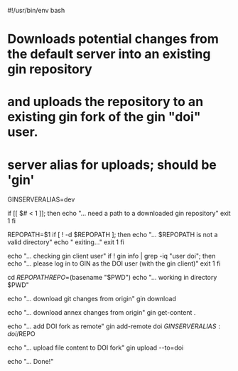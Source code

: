 #!/usr/bin/env bash
#
# Downloads potential changes from the default server into an existing gin repository
# and uploads the repository to an existing gin fork of the gin "doi" user.

# server alias for uploads; should be 'gin'
GINSERVERALIAS=dev

if [[ $# < 1 ]]; then
  echo "... need a path to a downloaded gin repository"
  exit 1
fi

REPOPATH=$1
if [ ! -d $REPOPATH ]; then
    echo "... $REPOPATH is not a valid directory"
    echo "    exiting..."
    exit 1
fi

echo "... checking gin client user"
if ! gin info | grep -iq "user doi"; then
  echo "... please log in to GIN as the DOI user (with the gin client)"
  exit 1
fi

cd $REPOPATH
REPO=$(basename "$PWD")
echo "... working in directory $PWD"

echo "... download git changes from origin"
gin download

echo "... download annex changes from origin"
gin get-content .

echo "... add DOI fork as remote"
gin add-remote doi $GINSERVERALIAS:doi/$REPO

echo "... upload file content to DOI fork"
gin upload --to=doi

echo "... Done!"

